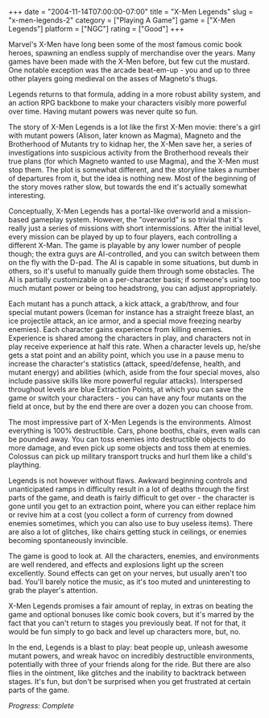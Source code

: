 +++
date = "2004-11-14T07:00:00-07:00"
title = "X-Men Legends"
slug = "x-men-legends-2"
category = ["Playing A Game"]
game = ["X-Men Legends"]
platform = ["NGC"]
rating = ["Good"]
+++

Marvel's X-Men have long been some of the most famous comic book heroes, spawning an endless supply of merchandise over the years. Many games have been made with the X-Men before, but few cut the mustard. One notable exception was the arcade beat-em-up - you and up to three other players going medieval on the asses of Magneto's thugs.

Legends returns to that formula, adding in a more robust ability system, and an action RPG backbone to make your characters visibly more powerful over time. Having mutant powers was never quite so fun.

The story of X-Men Legends is a lot like the first X-Men movie: there's a girl with mutant powers (Alison, later known as Magma), Magneto and the Brotherhood of Mutants try to kidnap her, the X-Men save her, a series of investigations into suspicious activity from the Brotherhood reveals their true plans (for which Magneto wanted to use Magma), and the X-Men must stop them. The plot is somewhat different, and the storyline takes a number of departures from it, but the idea is nothing new. Most of the beginning of the story moves rather slow, but towards the end it's actually somewhat interesting.

Conceptually, X-Men Legends has a portal-like overworld and a mission-based gameplay system. However, the "overworld" is so trivial that it's really just a series of missions with short intermissions. After the initial level, every mission can be played by up to four players, each controlling a different X-Man. The game is playable by any lower number of people though; the extra guys are AI-controlled, and you can switch between them on the fly with the D-pad. The AI is capable in some situations, but dumb in others, so it's useful to manually guide them through some obstacles. The AI is partially customizable on a per-character basis; if someone's using too much mutant power or being too headstrong, you can adjust appropriately.

Each mutant has a punch attack, a kick attack, a grab/throw, and four special mutant powers (Iceman for instance has a straight freeze blast, an ice projectile attack, an ice armor, and a special move freezing nearby enemies). Each character gains experience from killing enemies. Experience is shared among the characters in play, and characters not in play receive experience at half this rate. When a character levels up, he/she gets a stat point and an ability point, which you use in a pause menu to increase the character's statistics (attack, speed/defense, health, and mutant energy) and abilities (which, aside from the four special moves, also include passive skills like more powerful regular attacks). Interspersed throughout levels are blue Extraction Points, at which you can save the game or switch your characters - you can have any four mutants on the field at once, but by the end there are over a dozen you can choose from.

The most impressive part of X-Men Legends is the environments. Almost everything is 100% destructible. Cars, phone booths, chairs, even walls can be pounded away. You can toss enemies into destructible objects to do more damage, and even pick up some objects and toss them at enemies. Colossus can pick up military transport trucks and hurl them like a child's plaything.

Legends is not however without flaws. Awkward beginning controls and unanticipated ramps in difficulty result in a lot of deaths through the first parts of the game, and death is fairly difficult to get over - the character is gone until you get to an extraction point, where you can either replace him or revive him at a cost (you collect a form of currency from downed enemies sometimes, which you can also use to buy useless items). There are also a lot of glitches, like chairs getting stuck in ceilings, or enemies becoming spontaneously invincible.

The game is good to look at. All the characters, enemies, and environments are well rendered, and effects and explosions light up the screen excellently. Sound effects can get on your nerves, but usually aren't too bad. You'll barely notice the music, as it's too muted and uninteresting to grab the player's attention.

X-Men Legends promises a fair amount of replay, in extras on beating the game and optional bonuses like comic book covers, but it's marred by the fact that you can't return to stages you previously beat. If not for that, it would be fun simply to go back and level up characters more, but, no.

In the end, Legends is a blast to play: beat people up, unleash awesome mutant powers, and wreak havoc on incredibly destructible environments, potentially with three of your friends along for the ride. But there are also flies in the ointment, like glitches and the inability to backtrack between stages. It's fun, but don't be surprised when you get frustrated at certain parts of the game.

<i>Progress: Complete</i>